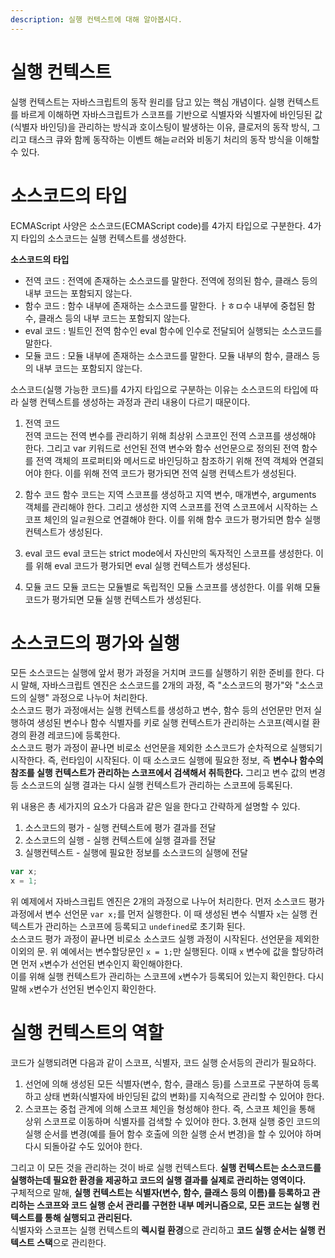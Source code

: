 ```yaml
---
description: 실행 컨텍스트에 대해 알아봅시다.
---
```


# 실행 컨텍스트
실행 컨텍스트는 자바스크립트의 동작 원리를 담고 있는 핵심 개념이다. 실행 컨텍스트를 바르게 이해하면 자바스크립트가 스코프를 기반으로 식별자와 식별자에 바인딩된 값(식별자 바인딩)을 관리하는 방식과 호이스팅이 발생하는 이유, 클로저의 동작 방식, 그리고 태스크 큐와 함께 동작하는 이벤트 해늗ㄹ러와 비동기 처리의 동작 방식을 이해할 수 있다. <br>

# 소스코드의 타입
ECMAScript 사양은 소스코드(ECMAScript code)를 4가지 타입으로 구분한다. 4가지 타입의 소스코드는 실행 컨텍스트를 생성한다. <br>

**소스코드의 타입** <br>
- 전역 코드 : 전역에 존재하는 소스코드를 말한다. 전역에 정의된 함수, 클래스 등의 내부 코드는 포함되지 않는다. <br>
- 함수 코드 : 함수 내부에 존재하는 소스코드를 말한다. ㅏㅎㅁ수 내부에 중첩된 함수, 클래스 등의 내부 코드는 포함되지 않는다. <br>
- eval 코드 : 빌트인 전역 함수인 eval 함수에 인수로 전달되어 실행되는 소스코드를 말한다. <br>
- 모듈 코드 : 모듈 내부에 존재하는 소스코드를 말한다. 모듈 내부의 함수, 클래스 등의 내부 코드는 포함되지 않는다. <br>

소스코드(실행 가능한 코드)를 4가지 타입으로 구분하는 이유는 소스코드의 타입에 따라 실행 컨텍스트를 생성하는 과정과 관리 내용이 다르기 때문이다. <br>

1. 전역 코드 <br>
전역 코드는 전역 변수를 관리하기 위해 최상위 스코프인 전역 스코프를 생성해야 한다. 그리고 var 키워드로 선언된 전역 변수와 함수 선언문으로 정의된 전역 함수를 전역 객체의 프로퍼티와 메서드로 바인딩하고 참조하기 위해 전역 객체와 연결되어야 한다. 이를 위해 전역 코드가 평가되면 전역 실행 컨텍스트가 생성된다. <br>

2. 함수 코드
함수 코드는 지역 스코프를 생성하고 지역 변수, 매개변수, arguments 객체를 관리해야 한다. 그리고 생성한 지역 스코프를 전역 스코프에서 시작하는 스코프 체인의 일ㄹ원으로 연결해야 한다. 이를 위해 함수 코드가 평가되면 함수 실행 컨텍스트가 생성된다. <br>

3. eval 코드
eval 코드는 strict mode에서 자신만의 독자적인 스코프를 생성한다. 이를 위해 eval 코드가 평가되면 eval 실행 컨텍스트가 생성된다. <br>

4. 모듈 코드
모듈 코드는 모듈별로 독립적인 모듈 스코프를 생성한다. 이를 위해 모듈 코드가 평가되면 모듈 실행 컨텍스트가 생성된다. <br>

# 소스코드의 평가와 실행
모든 소스코드는 실행에 앞서 평가 과정을 거치며 코드를 실행하기 위한 준비를 한다. 다시 말해, 자바스크립트 엔진은 소스코드를 2개의 과정, 즉 "소스코드의 평가"와 "소스코드의 실행" 과정으로 나누어 처리한다. <br>
소스코드 평가 과정애서는 실행 컨텍스트를 생성하고 변수, 함수 등의 선언문만 먼저 실행하여 생성된 변수나 함수 식별자를 키로 실행 컨텍스트가 관리하는 스코프(렉시컬 환경의 환경 레코드)에 등록한다. <br>
소스코드 평가 과정이 끝나면 비로소 선언문을 제외한 소스코드가 순차적으로 실행되기 시작한다. 즉, 런타임이 시작된다. 이 때 소스코드 실행에 필요한 정보, 즉 **변수나 함수의 참조를 실행 컨텍스트가 관리하는 스코프에서 검색해서 취득한다.** 그리고 변수 값의 변경 등 소스코드의 실행 결과는 다시 실행 컨텍스트가 관리하는 스코프에 등록된다.

위 내용은 총 세가지의 요소가 다음과 같은 일을 한다고 간략하게 설명할 수 있다.<br>
1. 소스코드의 평가 - 실행 컨텍스트에 평가 결과를 전달
2. 소스코드의 실행 - 실행 컨텍스트에 실행 결과를 전달
3. 실행컨텍스트 - 실행에 필요한 정보를 소스코드의 실행에 전달

```js
var x;
x = 1;
```
위 예제에서 자바스크립트 엔진은 2개의 과정으로 나누어 처리한다. 먼저 소스코드 평가 과정에서 변수 선언문 `var x;`를 먼저 실행한다. 이 때 생성된 변수 식별자 `x`는 실행 컨텍스트가 관리하는 스코프에 등록되고 `undefined`로 초기화 된다. <br>
소스코드 평가 과정이 끝나면 비로소 소스코드 실행 과정이 시작된다. 선언문을 제외한 이외의 문. 위 예에서는 변수할당문인 `x = 1;`만 실행된다. 이때 `x` 변수에 값을 할당하려면 먼저 `x`변수가 선언된 변수인지 확인해야한다. <br>
이를 위해 실행 컨텍스트가 관리하는 스코프에 `x`변수가 등록되어 있는지 확인한다. 다시 말해 `x`변수가 선언된 변수인지 확인한다. <br>

# 실행 컨텍스트의 역할
코드가 실행되려면 다음과 같이 스코프, 식별자, 코드 실행 순서등의 관리가 필요하다. <br>
1. 선언에 의해 생성된 모든 식별자(변수, 함수, 클래스 등)를 스코프로 구분하여 등록하고 상태 변화(식별자에 바인딩된 값의 변화)를 지속적으로 관리할 수 있어야 한다.
2. 스코프는 중첩 관계에 의해 스코프 체인을 형성해야 한다. 즉, 스코프 체인을 통해 상위 스코프로 이동하며 식별자를 검색할 수 있어야 한다. 
3.현재 실행 중인 코드의 실행 순서를 변경(예를 들어 함수 호출에 의한 실행 순서 변경)을 할 수 있어야 하며 다시 되돌아갈 수도 있어야 한다.

그리고 이 모든 것을 관리하는 것이 바로 실행 컨텍스트다. **실행 컨텍스트는 소스코드를 실행하는데 필요한 환경을 제공하고 코드의 실행 결과를 실제로 관리하는 영역이다.** <br>
구체적으로 말해, **실행 컨텍스트는 식별자(변수, 함수, 클래스 등의 이름)를 등록하고 관리하는 스코프와 코드 실행 순서 관리를 구현한 내부 메커니즘으로, 모든 코드는 실행 컨텍스트를 통해 실행되고 관리된다.**<br>
식별자와 스코프는 실행 컨텍스트의 **렉시컬 환경**으로 관리하고 **코드 실행 순서는 실행 컨텍스트 스택**으로 관리한다. <br>
